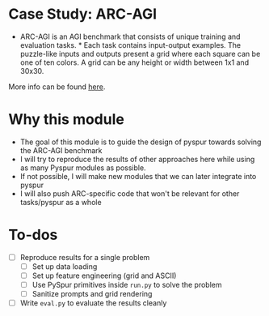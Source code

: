 # Case Study: ARC-AGI

* ARC-AGI is an AGI benchmark that consists of unique training and evaluation tasks. * Each task contains input-output examples. The puzzle-like inputs and outputs present a grid where each square can be one of ten colors. A grid can be any height or width between 1x1 and 30x30.

More info can be found [here](https://arcprize.org/guide).

# Why this module

* The goal of this module is to guide the design of pyspur towards solving the ARC-AGI benchmark
* I will try to reproduce the results of other approaches here while using as many Pyspur modules as possible.
* If not possible, I will make new modules that we can later integrate into pyspur
* I will also push ARC-specific code that won't be relevant for other tasks/pyspur as a whole

# To-dos

- [ ] Reproduce results for a single problem
  - [ ] Set up data loading
  - [ ] Set up feature engineering (grid and ASCII)
  - [ ] Use PySpur primitives inside `run.py` to solve the problem
  - [ ] Sanitize prompts and grid rendering
- [ ] Write `eval.py` to evaluate the results cleanly